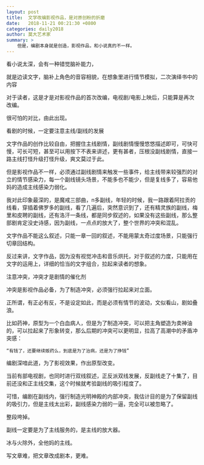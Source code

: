 ```yaml
---
layout: post
title:  文学改编影视作品，是对原创粉的折磨
date:   2018-11-21 00:21:30 +0800
categories: daily2018 
author: 莫大艺术家
summary: >
    但是，编剧本身就是创造，影视作品，和小说真的不一样。
---
```



看小说太深，会有一种错觉脑补能力，

就是边读文字，脑补上角色的音容相貌，在想象里进行情节模拟，二次演绎书中的内容

对于读者，这是才是对影视作品的首次改编，电视剧/电影上映后，只能算是再次改编。



很可怕的对比，由此出现。



看剧的时候，一定要注意主线/副线的发展



文字作品的创作比较自由，把握住主线剧情，副线剧情慢慢悠悠描述即可，可快可慢，可长可短，甚至可以用按下不表来讲述，更有甚者，压根没副线剧情，直接一路主线打怪升级打怪升级，爽文莫过于此。



但是影视作品不一样，必须通过副线剧情来触发一些事件，给主线带来较强烈的对立的情节感染力，每一个副线镜头场景，不能多也不能少，但是复线多了，容易他妈的造成主线感染力弱化。



我对此印象最深的，是魔戒三部曲，n多副线，年轻的时候，我一路跟着阿拉贡的线看，穿插着佛罗多的副线，看了几遍后，突然意识到了，还有精灵族的副线，梅里和皮聘的副线，还有洛汗一条线，都是同步叙述的，如果没有这些副线，那么整部剧肯定没史诗感，因为副线，一点点的放大了，整个世界的冲突和混乱。



文字作品不能这么叙述，只能一章一回的叙述，不能用蒙太奇过度场景，只能强行切章回结构。



反过来讲，文字作品，因为没有视觉冲击和音乐烘托，对于叙述的力度，只能用在文字的运用上，详细的恰当的文字组合，拉起来读者的想象。



注意冲突，冲突才是剧情的催化剂



冲突是影视作品必备，为了制造冲突，必须强行拉起来对立面。

正所谓，有正必有反，不是设定如此，而是必须有情节的波动，文似看山，剧如叠浪。



比如药神，原型为一个白血病人，但是为了制造冲突，可以把主角塑造为卖神油的，可以拉起来了形象转变，那么后期的冲突可以更明显，拉高了高潮中的矛盾冲突感：

    ​“有钱了，还要继续贩药么，到底是为了治病，还是为了挣钱”

编剧深喑此道，为了影视效果，作出原型改变。



当前有部电视剧，也同时进行双线叙述，正反派双线发展，反副线走了十集了，目前还没和正主线交集，这个时候就考验副线的吸引程度了。

可惜，编剧在副线内，强行制造光明神殿的内部冲突，我估计目的是为了保留副线的吸引力，但是主线太出彩，副线感染力弱的一逼，完全可以被忽略了。



整段垮掉。

副线一定要是为了主线服务的，是主线的放大器。

冰与火除外，全他妈的主线。





写文章难，把文章改成剧本，更难。

